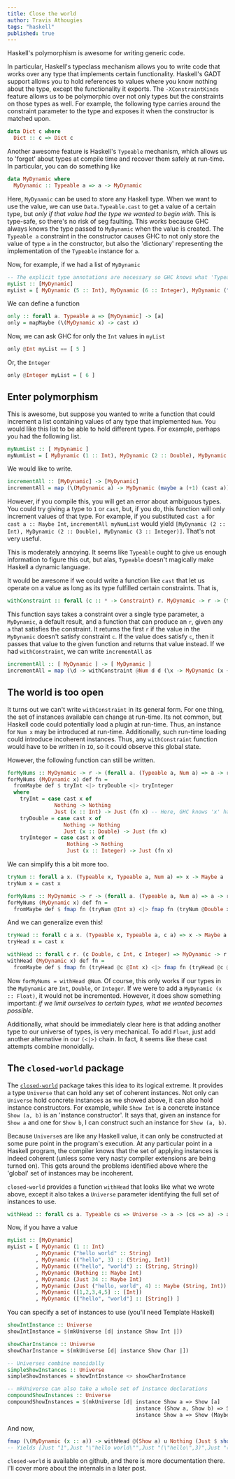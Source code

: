 ```yaml
---
title: Close the world
author: Travis Athougies
tags: "haskell"
published: true
---
```


Haskell's polymorphism is awesome for writing generic code.

In particular, Haskell's typeclass mechanism allows you to write code that works
over any type that implements certain functionality. Haskell's GADT support
allows you to hold references to values where you know nothing about the type,
except the functionality it exports. The `-XConstraintKinds` feature allows us
to be polymorphic over not only types but the constraints on those types as
well. For example, the following type carries around the constraint parameter to
the type and exposes it when the constructor is matched upon.

```haskell
data Dict c where
  Dict :: c => Dict c
```

Another awesome feature is Haskell's `Typeable` mechanism, which allows us to
'forget' about types at compile time and recover them safely at run-time. In
particular, you can do something like

```haskell
data MyDynamic where
  MyDynamic :: Typeable a => a -> MyDynamic
```

Here, `MyDynamic` can be used to store any Haskell type. When we want to use the
value, we can use `Data.Typeable.cast` to get a value of a certain type, but
*only if that value had the type we wanted to begin with*. This is type-safe, so
there's no risk of seg faulting. This works because GHC always knows the type
passed to `MyDynamic` when the value is created. The `Typeable a` constraint in
the constructor causes GHC to not only store the value of type `a` in the
constructor, but also the 'dictionary' representing the implementation of the
`Typeable` instance for `a`. 

Now, for example, if we had a list of `MyDynamic`

```haskell
-- The explicit type annotations are necessary so GHC knows what 'Typeable' dictionary to include
myList :: [MyDynamic]
myList = [ MyDynamic (5 :: Int), MyDynamic (6 :: Integer), MyDynamic ("Hello world" :: String), MyDynamic (Nothing :: Maybe Int) ]
```

We can define a function

```haskell
only :: forall a. Typeable a => [MyDynamic] -> [a]
only = mapMaybe (\(MyDynamic x) -> cast x)
```

Now, we can ask GHC for only the `Int` values in `myList`

```haskell
only @Int myList == [ 5 ] 
```

Or, the `Integer`

```haskell
only @Integer myList = [ 6 ]
```

## Enter polymorphism

This is awesome, but suppose you wanted to write a function that could increment
a list containing values of any type that implemented `Num`. You would like this
list to be able to hold different types. For example, perhaps you had the
following list.

```haskell
myNumList :: [ MyDynamic ]
myNumList = [ MyDynamic (1 :: Int), MyDynamic (2 :: Double), MyDynamic (3 :: Integer) ]
```

We would like to write.

```haskell
incrementAll :: [MyDynamic] -> [MyDynamic]
incrementAll = map (\(MyDynamic a) -> MyDynamic (maybe a (+1) (cast a)))
```

However, if you compile this, you will get an error about ambiguous types. You
could try giving a type to `1` or `cast`, but, if you do, this function will
only increment values of that type. For example, if you substituted `cast a` for
`cast a :: Maybe Int`, `incrementAll myNumList` would yield `[MyDynamic (2 ::
Int), MyDynamic (2 :: Double), MyDynamic (3 :: Integer)]`. That's not very
useful.

This is moderately annoying. It seems like `Typeable` ought to give us enough
information to figure this out, but alas, `Typeable` doesn't magically make
Haskell a dynamic language.

It would be awesome if we could write a function like `cast` that let us operate
on a value as long as its type fulfilled certain constraints. That is,

```haskell
withConstraint :: forall (c :: * -> Constraint) r. MyDynamic -> r -> (forall a. (Typeable a, c a) => a -> r) -> r
```

This function says takes a constraint over a single type parameter, a
`MyDynamic`, a default result, and a function that can produce an `r`, given any
`a` that satisfies the constraint. It returns the first `r` if the value in the
`MyDynamic` doesn't satisfy constraint `c`. If the value does satisfy `c`, then
it passes that value to the given function and returns that value instead. If we
had `withConstraint`, we can write `incrementAll` as

```haskell
incrementAll :: [ MyDynamic ] -> [ MyDynamic ]
incrementAll = map (\d -> withConstraint @Num d d (\x -> MyDynamic (x + 1)))
```

## The world is too open

It turns out we can't write `withConstraint` in its general form. For one thing,
the set of instances available can change at run-time. Its not common, but
Haskell code could potentially load a plugin at run-time. Thus, an instance for
`Num x` may be introduced at run-time. Additionally, such run-time loading could
introduce incoherent instances. Thus, any `withConstraint` function would have
to be written in `IO`, so it could observe this global state.

However, the following function can still be written.

```haskell
forMyNums :: MyDynamic -> r -> (forall a. (Typeable a, Num a) => a -> r) -> r
forMyNums (MyDynamic x) def fn =
  fromMaybe def $ tryInt <|> tryDouble <|> tryInteger
  where
    tryInt = case cast x of
               Nothing -> Nothing
               Just (x :: Int) -> Just (fn x) -- Here, GHC knows 'x' has type 'Int', and it knows a 'Num Int' instance exists
    tryDouble = case cast x of
                  Nothing -> Nothing
                  Just (x :: Double) -> Just (fn x)
    tryInteger = case cast x of
                   Nothing -> Nothing
                   Just (x :: Integer) -> Just (fn x)
```

We can simplify this a bit more too.

```haskell
tryNum :: forall a x. (Typeable x, Typeable a, Num a) => x -> Maybe a
tryNum x = cast x

forMyNums :: MyDynamic -> r -> (forall a. (Typeable a, Num a) => a -> r) -> r
forMyNums (MyDynamic x) def fn =
  fromMaybe def $ fmap fn (tryNum @Int x) <|> fmap fn (tryNum @Double x) <|> fmap fn (tryNum @Integer x)
```

And we can generalize even this!

```haskell
tryHead :: forall c a x. (Typeable x, Typeable a, c a) => x -> Maybe a
tryHead x = cast x

withHead :: forall c r. (c Double, c Int, c Integer) => MyDynamic -> r -> (forall a. (Typeable a, c a) => a -> r) -> r
withHead (MyDynamic x) def fn =
  fromMaybe def $ fmap fn (tryHead @c @Int x) <|> fmap fn (tryHead @c @Double x) <|> fmap fn (tryHead @c @Integer x)
```

Now `forMyNums = withHead @Num`. Of course, this only works if our types in the
`MyDynamic` are `Int`, `Double`, or `Integer`. If we were to add a `MyDynamic (x
:: Float)`, it would not be incremented. However, it does show something
important: *if we limit ourselves to certain types, what we wanted becomes
possible*.

Additionally, what should be immediately clear here is that adding another type
to our universe of types, is very mechanical. To add `Float`, just add another
alternative in our `(<|>)` chain. In fact, it seems like these cast attempts
combine monoidally.

## The `closed-world` package

The [`closed-world`](https://github.com/tathougies/closed-world) package takes
this idea to its logical extreme. It provides a type `Universe` that can hold
any set of coherent instances. Not only can `Universe` hold concrete instances
as we showed above, it can also hold instance constructors. For example, while
`Show Int` is a concrete instance `Show (a, b)` is an 'instance constructor'. It
says that, given an instance for `Show a` and one for `Show b`, I can construct
such an instance for `Show (a, b)`.

Because `Universe`s are like any Haskell value, it can only be constructed at
some pure point in the program's execution. At any particular point in a Haskell
program, the compiler knows that the set of applying instances is indeed
coherent (unless some very nasty compiler extensions are being turned on). This
gets around the problems identified above where the 'global' set of instances
may be incoherent.

`closed-world` provides a function `withHead` that looks like what we wrote
above, except it also takes a `Universe` parameter identifying the full set of
instances to use.

```haskell
withHead :: forall cs a. Typeable cs => Universe -> a -> (cs => a) -> a
```

Now, if you have a value

```haskell
myList :: [MyDynamic]
myList = [ MyDynamic (1 :: Int)
         , MyDynamic ("hello world" :: String)
         , MyDynamic (("hello", 3) :: (String, Int))
         , MyDynamic (("hello", "world") :: (String, String))
         , MyDynamic (Nothing :: Maybe Int)
         , MyDynamic (Just 34 :: Maybe Int)
         , MyDynamic (Just ("hello, world", 4) :: Maybe (String, Int))
         , MyDynamic ([1,2,3,4,5] :: [Int])
         , MyDynamic (["hello", "world"] :: [String]) ]
```

You can specify a set of instances to use (you'll need Template Haskell)

```haskell
showIntInstance :: Universe
showIntInstance = $(mkUniverse [d| instance Show Int |])

showCharInstance :: Universe
showCharInstance = $(mkUniverse [d| instance Show Char |])

-- Universes combine monoidally
simpleShowInstances :: Universe
simpleShowInstances = showIntInstance <> showCharInstance

-- mkUniverse can also take a whole set of instance declarations
compoundShowInstances :: Universe
compoundShowInstances = $(mkUniverse [d| instance Show a => Show [a] 
                                         instance (Show a, Show b) => Show (a, b)
                                         instance Show a => Show (Maybe a) |])
```

And now,

```haskell
fmap (\(MyDynamic (x :: a)) -> withHead @(Show a) u Nothing (Just $ show x)) myList
-- Yields [Just "1",Just "\"hello world\"",Just "(\"hello\",3)",Just "(\"hello\",\"world\")",Just "Nothing",Just "Just 34",Just "Just (\"hello, world\",4)",Just "[1,2,3,4,5]",Just "[\"hello\",\"world\"]"]
```

`closed-world` is available on github, and there is more documentation there.
I'll cover more about the internals in a later post.
